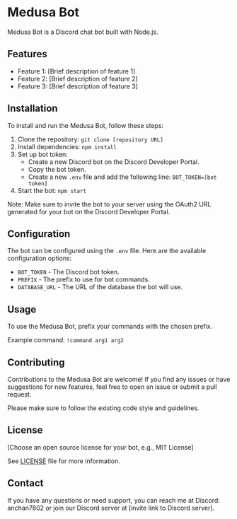 # Medusa Bot

Medusa Bot is a Discord chat bot built with Node.js.

## Features

- Feature 1: [Brief description of feature 1]
- Feature 2: [Brief description of feature 2]
- Feature 3: [Brief description of feature 3]

## Installation

To install and run the Medusa Bot, follow these steps:

1. Clone the repository: `git clone [repository URL]`
2. Install dependencies: `npm install`
3. Set up bot token:
   - Create a new Discord bot on the Discord Developer Portal.
   - Copy the bot token.
   - Create a new `.env` file and add the following line: `BOT_TOKEN=[bot token]`
4. Start the bot: `npm start`

Note: Make sure to invite the bot to your server using the OAuth2 URL generated for your bot on the Discord Developer Portal.

## Configuration

The bot can be configured using the `.env` file. Here are the available configuration options:

- `BOT_TOKEN` - The Discord bot token.
- `PREFIX` - The prefix to use for bot commands.
- `DATABASE_URL` - The URL of the database the bot will use.

## Usage

To use the Medusa Bot, prefix your commands with the chosen prefix.

Example command: `!command arg1 arg2`

## Contributing

Contributions to the Medusa Bot are welcome! If you find any issues or have suggestions for new features, feel free to open an issue or submit a pull request.

Please make sure to follow the existing code style and guidelines.

## License

[Choose an open source license for your bot, e.g., MIT License]

See [LICENSE](LICENSE) file for more information.

## Contact

If you have any questions or need support, you can reach me at Discord: anchan7802 or join our Discord server at [invite link to Discord server].
